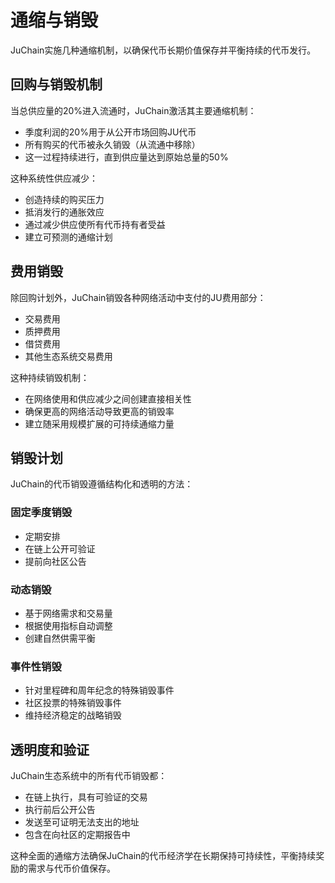 # 通缩与销毁

JuChain实施几种通缩机制，以确保代币长期价值保存并平衡持续的代币发行。

## 回购与销毁机制

当总供应量的20%进入流通时，JuChain激活其主要通缩机制：

* 季度利润的20%用于从公开市场回购JU代币
* 所有购买的代币被永久销毁（从流通中移除）
* 这一过程持续进行，直到供应量达到原始总量的50%

这种系统性供应减少：

* 创造持续的购买压力
* 抵消发行的通胀效应
* 通过减少供应使所有代币持有者受益
* 建立可预测的通缩计划

## 费用销毁

除回购计划外，JuChain销毁各种网络活动中支付的JU费用部分：

* 交易费用
* 质押费用
* 借贷费用
* 其他生态系统交易费用

这种持续销毁机制：

* 在网络使用和供应减少之间创建直接相关性
* 确保更高的网络活动导致更高的销毁率
* 建立随采用规模扩展的可持续通缩力量

## 销毁计划

JuChain的代币销毁遵循结构化和透明的方法：

### 固定季度销毁

* 定期安排
* 在链上公开可验证
* 提前向社区公告

### 动态销毁

* 基于网络需求和交易量
* 根据使用指标自动调整
* 创建自然供需平衡

### 事件性销毁

* 针对里程碑和周年纪念的特殊销毁事件
* 社区投票的特殊销毁事件
* 维持经济稳定的战略销毁

## 透明度和验证

JuChain生态系统中的所有代币销毁都：

* 在链上执行，具有可验证的交易
* 执行前后公开公告
* 发送至可证明无法支出的地址
* 包含在向社区的定期报告中

这种全面的通缩方法确保JuChain的代币经济学在长期保持可持续性，平衡持续奖励的需求与代币价值保存。

